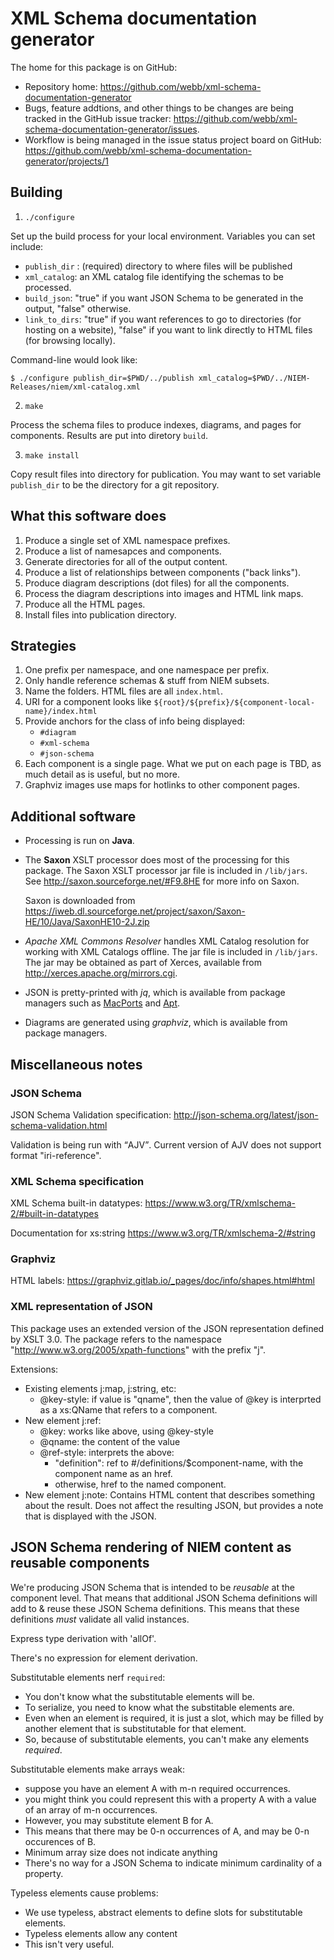 
# XML Schema documentation generator

The home for this package is on GitHub:
- Repository home: <https://github.com/webb/xml-schema-documentation-generator>
- Bugs, feature addtions, and other things to be changes are being tracked in the GitHub issue tracker: <https://github.com/webb/xml-schema-documentation-generator/issues>.
- Workflow is being managed in the issue status project board on GitHub: <https://github.com/webb/xml-schema-documentation-generator/projects/1>


## Building

1. `./configure`

  Set up the build process for your local environment.  Variables you can set include:
  
  * `publish_dir` : (required) directory to where files will be published
  * `xml_catalog`: an XML catalog file identifying the schemas to be processed.
  * `build_json`: "true" if you want JSON Schema to be generated in the output, "false" otherwise.
  * `link_to_dirs`: "true" if you want references to go to directories (for hosting on a website), "false" if you want to link directly to HTML files (for browsing locally). 
  
  Command-line would look like:
  
  ```
  $ ./configure publish_dir=$PWD/../publish xml_catalog=$PWD/../NIEM-Releases/niem/xml-catalog.xml
  ```

2. `make`

  Process the schema files to produce indexes, diagrams, and pages for
  components. Results are put into diretory `build`.

3. `make install`

  Copy result files into directory for publication. You may want to set variable
  `publish_dir` to be the directory for a git repository.

## What this software does

1. Produce a single set of XML namespace prefixes.
1. Produce a list of namesapces and components.
1. Generate directories for all of the output content.
1. Produce a list of relationships between components ("back links").
1. Produce diagram descriptions (dot files) for all the components.
1. Process the diagram descriptions into images and HTML link maps.
1. Produce all the HTML pages.
1. Install files into publication directory.

## Strategies

1. One prefix per namespace, and one namespace per prefix.
1. Only handle reference schemas & stuff from NIEM subsets.
1. Name the folders. HTML files are all `index.html`.
1. URI for a component looks like `${root}/${prefix}/${component-local-name}/index.html`
1. Provide anchors for the class of info being displayed:
    - `#diagram`
    - `#xml-schema`
    - `#json-schema`
1. Each component is a single page. What we put on each page is TBD, as much detail as is useful, but no more.
1. Graphviz images use maps for hotlinks to other component pages.

## Additional software

- Processing is run on **Java**.

- The **Saxon** XSLT processor does most of the processing for this package. The
  Saxon XSLT processor jar file is included in `/lib/jars`. See
  <http://saxon.sourceforge.net/#F9.8HE> for more info on Saxon.
  
  Saxon is downloaded from <https://iweb.dl.sourceforge.net/project/saxon/Saxon-HE/10/Java/SaxonHE10-2J.zip>

- *Apache XML Commons Resolver* handles XML Catalog resolution for working with
   XML Catalogs offline. The jar file is included in `/lib/jars`. The jar may be
   obtained as part of Xerces, available from
   <http://xerces.apache.org/mirrors.cgi>.

- JSON is pretty-printed with *jq*, which is available from package
   managers such as [MacPorts](https://www.macports.org) and
   [Apt](https://wiki.debian.org/Apt).

- Diagrams are generated using *graphviz*, which is available from package
  managers.

## Miscellaneous notes

### JSON Schema

JSON Schema Validation specification: <http://json-schema.org/latest/json-schema-validation.html>

Validation is being run with <q>AJV</q>. Current version of AJV does not support
format "iri-reference".

### XML Schema specification

XML Schema built-in datatypes: <https://www.w3.org/TR/xmlschema-2/#built-in-datatypes>

Documentation for xs:string <https://www.w3.org/TR/xmlschema-2/#string>

### Graphviz

HTML labels: <https://graphviz.gitlab.io/_pages/doc/info/shapes.html#html>

### XML representation of JSON

This package uses an extended version of the JSON representation defined by XSLT 3.0. The package refers to the namespace "http://www.w3.org/2005/xpath-functions" with the prefix "j".

Extensions:

* Existing elements j:map, j:string, etc:
  * @key-style: if value is "qname", then the value of @key is interprted as a
    xs:QName that refers to a component.
* New element j:ref:
  * @key: works like above, using @key-style
  * @qname: the content of the value
  * @ref-style: interprets the above:
    - "definition": ref to #/definitions/$component-name, with the component name as an href.
    - otherwise, href to the named component.
* New element j:note: Contains HTML content that describes something about the result. Does not affect the resulting JSON, but provides a note that is displayed with the JSON.

## JSON Schema rendering of NIEM content as reusable components

We're producing JSON Schema that is intended to be *reusable* at the component
level. That means that additional JSON Schema definitions will add to & reuse
these JSON Schema definitions. This means that these definitions *must* validate
all valid instances.

Express type derivation with 'allOf'. 

There's no expression for element derivation.

Substitutable elements nerf `required`:

* You don't know what the substitutable elements will be.
* To serialize, you need to know what the substitable elements are.
* Even when an element is required, it is just a slot, which may be filled by
  another element that is substitutable for that element.
* So, because of substitutable elements, you can't make any elements *required*.

Substitutable elements make arrays weak:

* suppose you have an element A with m-n required occurrences.
* you might think you could represent this with a property A with a value of an
  array of m-n occurrences.
* However, you may substitute element B for A.
* This means that there may be 0-n occurrences of A, and may be 0-n occurences
  of B.
* Minimum array size does not indicate anything
* There's no way for a JSON Schema to indicate minimum cardinality of a
  property.

Typeless elements cause problems:

* We use typeless, abstract elements to define slots for substitutable elements.
* Typeless elements allow any content
* This isn't very useful.

